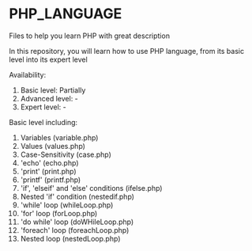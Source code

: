 # PHP_LANGUAGE
Files to help you learn PHP with great description

In this repository, you will learn how to use PHP language, from its basic level into its expert level

Availability: 
  1. Basic level: Partially
  2. Advanced level: -
  3. Expert level: -
  
Basic level including: 
  1. Variables (variable.php)
  2. Values (values.php)
  3. Case-Sensitivity (case.php)
  4. 'echo' (echo.php)
  5. 'print' (print.php)
  6. 'printf' (printf.php)
  7. 'if', 'elseif' and 'else' conditions (ifelse.php)
  8. Nested 'if' condition (nestedif.php)
  9. 'while' loop (whileLoop.php)
  10. 'for' loop (forLoop.php)
  11. 'do while' loop (doWHileLoop.php)
  12. 'foreach' loop (foreachLoop.php)
  13. Nested loop (nestedLoop.php)
